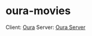 # oura-movies

Client: [Oura](https://oura-movies.vercel.app/)
Server: [Oura Server](https://oura-movies-server.onrender.com/graphql)